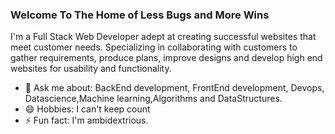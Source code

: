 ### Welcome To The Home of Less Bugs and More Wins

I'm a Full Stack Web Developer adept at creating successful websites that meet customer needs. Specializing in collaborating with
customers to gather requirements, produce plans, improve designs and develop high end websites for usability and functionality.



- 💬 Ask me about: BackEnd development, FrontEnd development, Devops, Datascience,Machine learning,Algorithms and DataStructures.
- 😄 Hobbies: I can't keep count
- ⚡ Fun fact: I'm ambidextrious.
